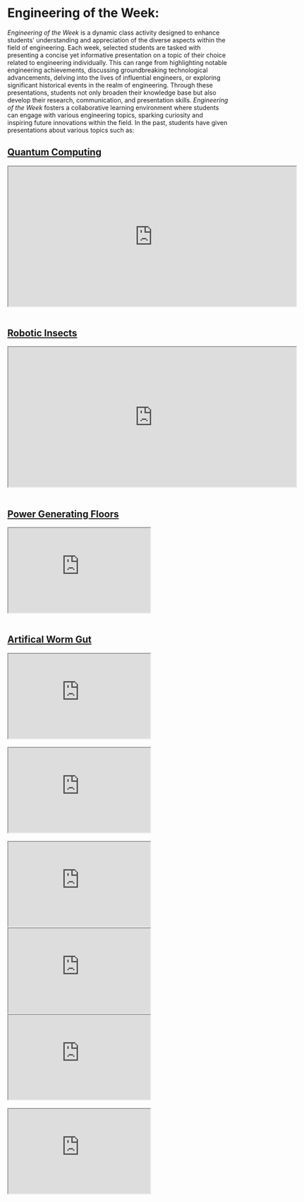 # Engineering of the Week:

_Engineering of the Week_ is a dynamic class activity designed to enhance students' understanding and appreciation of the diverse aspects within the field of engineering. Each week, selected students are tasked with presenting a concise yet informative presentation on a topic of their choice related to engineering individually. This can range from highlighting notable engineering achievements, discussing groundbreaking technological advancements, delving into the lives of influential engineers, or exploring significant historical events in the realm of engineering. Through these presentations, students not only broaden their knowledge base but also develop their research, communication, and presentation skills. _Engineering of the Week_ fosters a collaborative learning environment where students can engage with various engineering topics, sparking curiosity and inspiring future innovations within the field. In the past, students have given presentations about various topics such as:


## [Quantum Computing](https://drive.google.com/file/d/17AMLZeEBhEG0fI-yZxxS1GhiWc0-cLRf/view?usp=drive_link)

<iframe src="https://drive.google.com/file/d/17AMLZeEBhEG0fI-yZxxS1GhiWc0-cLRf/preview" frameborder="1" style="width: 68vw; height: 33vw;" allow="autoplay"></iframe>
<br/><br/>

## [Robotic Insects](https://drive.google.com/file/d/1df1rYrHbi4C0SDt24WPn30FbROmDvoOx/view?usp=drive_link)
<iframe src="https://drive.google.com/file/d/1df1rYrHbi4C0SDt24WPn30FbROmDvoOx/preview" frameborder="1" style="width: 68vw; height: 33vw;" allow="autoplay"></iframe>
<br/><br/> 

## [Power Generating Floors](https://drive.google.com/file/d/1UB0C5E86kQGzpsXLY_wjvb5GCObAMwOSm8QtBngAjso/view?usp=drive_link)
<iframe src="https://drive.google.com/file/d/1UB0C5E86kQGzpsXLY_wjvb5GCObAMwOSm8QtBngAjso/preview" frameborder="1" style="width: 33.5vw; height: 20vw;" allow="autoplay"></iframe>
<br/><br/> 

## [Artifical Worm Gut](https://drive.google.com/file/d/1uYu00avdGwW0urAcqTOBPwHc9o4Q0rGy/view?usp=sharing)
<iframe src="https://drive.google.com/file/d/1uYu00avdGwW0urAcqTOBPwHc9o4Q0rGy/preview" frameborder="1" style="width: 33.5vw; height: 20vw;" allow="autoplay"></iframe>
<br/><br/> 

<iframe src="https://drive.google.com/file/d/1UB0C5E86kQGzpsXLY_wjvb5GCObAMwOSm8QtBngAjso/preview" frameborder="1" style="width: 33.5vw; height: 20vw;" allow="autoplay"></iframe>
<br/><br/> 

<iframe src="https://drive.google.com/file/d/17AMLZeEBhEG0fI-yZxxS1GhiWc0-cLRf/preview" frameborder="1" style="width: 33.5vw; height: 20vw;" allow="autoplay"></iframe>
<iframe src="https://drive.google.com/file/d/17AMLZeEBhEG0fI-yZxxS1GhiWc0-cLRf/preview" frameborder="1" style="width: 33.5vw; height: 20vw;" allow="autoplay"></iframe>
<iframe src="https://drive.google.com/file/d/17AMLZeEBhEG0fI-yZxxS1GhiWc0-cLRf/preview" frameborder="1" style="width: 33.5vw; height: 20vw;" allow="autoplay"></iframe>
<br/><br/>
<iframe src="https://drive.google.com/file/d/17AMLZeEBhEG0fI-yZxxS1GhiWc0-cLRf/preview" frameborder="1" style="width: 33.5vw; height: 20vw;" allow="autoplay"></iframe>



